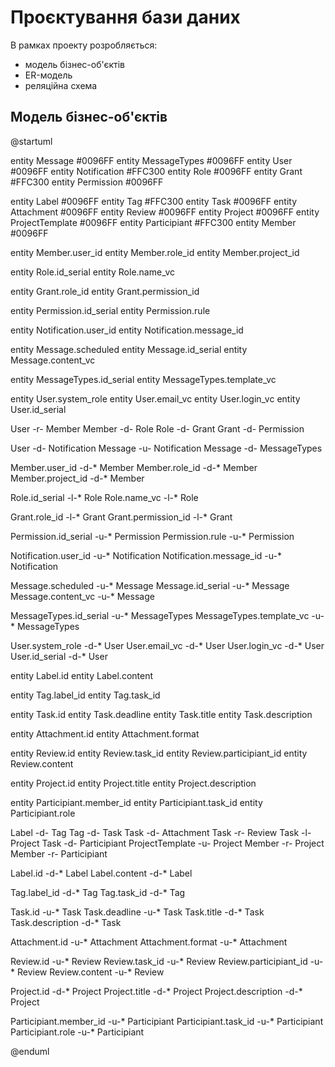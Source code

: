 # Проєктування бази даних

В рамках проекту розробляється: 
- модель бізнес-об'єктів 
- ER-модель
- реляційна схема

## Модель бізнес-об'єктів
@startuml
 
  entity Message #0096FF
  entity MessageTypes #0096FF
  entity User #0096FF
  entity Notification #FFC300
  entity Role #0096FF
  entity Grant #FFC300
  entity Permission #0096FF
 
  entity Label #0096FF
  entity Tag #FFC300
  entity Task #0096FF
  entity Attachment #0096FF
  entity Review #0096FF
  entity Project #0096FF
  entity ProjectTemplate #0096FF
  entity Participiant #FFC300
  entity Member #0096FF
  
  entity Member.user_id
  entity Member.role_id
  entity Member.project_id
  
  entity Role.id_serial
  entity Role.name_vc

  entity Grant.role_id
  entity Grant.permission_id

  entity Permission.id_serial
  entity Permission.rule
  
  entity Notification.user_id
  entity Notification.message_id
  
  entity Message.scheduled
  entity Message.id_serial
  entity Message.content_vc

  entity MessageTypes.id_serial
  entity MessageTypes.template_vc
    
  entity User.system_role
  entity User.email_vc
  entity User.login_vc
  entity User.id_serial

  User -r- Member
  Member -d- Role
  Role -d- Grant
  Grant -d- Permission
  
  User -d- Notification
  Message -u-  Notification
  Message -d-  MessageTypes
  
  Member.user_id -d-* Member
  Member.role_id -d-* Member
  Member.project_id -d-* Member
  
  Role.id_serial -l-* Role
  Role.name_vc -l-* Role
  
  Grant.role_id -l-* Grant
  Grant.permission_id -l-* Grant
  
  Permission.id_serial -u-* Permission
  Permission.rule -u-* Permission
  
  Notification.user_id -u-* Notification
  Notification.message_id -u-* Notification
  
  Message.scheduled -u-* Message
  Message.id_serial -u-* Message
  Message.content_vc -u-* Message
  
  MessageTypes.id_serial -u-* MessageTypes
  MessageTypes.template_vc -u-* MessageTypes
  
  User.system_role -d-* User
  User.email_vc -d-* User
  User.login_vc -d-* User
  User.id_serial -d-* User


  entity Label.id
  entity Label.content
  
  entity Tag.label_id
  entity Tag.task_id
  
  entity Task.id
  entity Task.deadline
  entity Task.title
  entity Task.description

  entity Attachment.id
  entity Attachment.format
  
  entity Review.id
  entity Review.task_id
  entity Review.participiant_id
  entity Review.content
  
  entity Project.id
  entity Project.title
  entity Project.description
  
  entity Participiant.member_id
  entity Participiant.task_id
  entity Participiant.role
  
  Label -d- Tag
  Tag -d- Task
  Task -d- Attachment
  Task -r- Review
  Task -l- Project
  Task -d- Participiant
  ProjectTemplate -u- Project
  Member -r- Project
  Member -r- Participiant
  
  Label.id -d-* Label
  Label.content -d-* Label

  Tag.label_id -d-* Tag
  Tag.task_id -d-* Tag
  
  Task.id -u-* Task
  Task.deadline -u-* Task
  Task.title -d-* Task
  Task.description -d-* Task
  
  Attachment.id -u-* Attachment
  Attachment.format -u-* Attachment
  
  Review.id -u-* Review
  Review.task_id -u-* Review
  Review.participiant_id -u-* Review
  Review.content -u-* Review
  
  Project.id -d-* Project
  Project.title -d-* Project
  Project.description -d-* Project
  
  Participiant.member_id -u-* Participiant
  Participiant.task_id -u-* Participiant
  Participiant.role -u-* Participiant
  
@enduml
